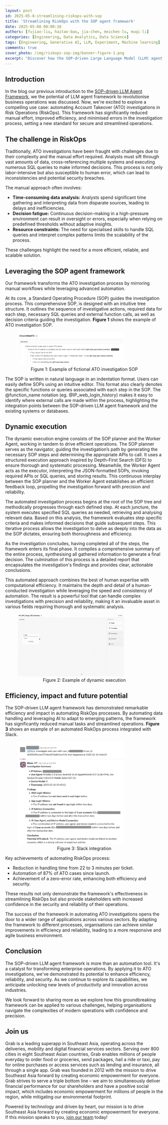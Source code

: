```yaml
---
layout: post
id: 2025-05-8-streamlining-riskops-with-sop
title: 'Streamlining RiskOps with the SOP agent framework'
date: 2025-05-08 00:00:10
authors: [fujiao-liu, haitao-bao, jia-chen, meichen-lu, muqi-li] 
categories: [Engineering, Data Analytics, Data Science]
tags: [Engineering, Generative AI, LLM, Experiment, Machine learning]
comments: true
cover_photo: /img/riskops-sop-img/banner-figure-1.png
excerpt: "Discover how the SOP-driven Large Language Model (LLM) agent framework is revolutionising Risk Operations (RiskOps) by automating Account Takeover (ATO) investigations. Explore the potential of this transformative tool to unlock unprecedented levels of productivity and innovation across industries."
---
```


## Introduction

In the blog our previous introduction to the [SOP-driven LLM Agent Framework](https://engineering.grab.com/introducing-the-sop-drive-llm-agent-framework), we the potential of LLM agent framework to revolutionise business operations was discussed. Now, we're excited to explore a compelling use case: automating Account Takeover (ATO) investigations in Risk Operations (RiskOps). This framework has significantly reduced manual effort, improved efficiency, and minimised errors in the investigation process, setting a new standard for secure and streamlined operations.

## The challenge in RiskOps

Traditionally, ATO investigations have been fraught with challenges due to their complexity and the manual effort required. Analysts must sift through vast amounts of data, cross-referencing multiple systems and executing numerous SQL queries to make informed decisions. This process is not only labor-intensive but also susceptible to human error, which can lead to inconsistencies and potential security breaches.

The manual approach often involves:

* **Time-consuming data analysis:** Analysts spend significant time gathering and interpreting data from disparate sources, leading to delays and inefficiencies.  
* **Decision fatigue:** Continuous decision-making in a high-pressure environment can result in oversight or errors, especially when relying on predefined thresholds without adaptive insights.  
* **Resource constraints:** The need for specialised skills to handle SQL queries and interpret complex patterns limits the scalability of the process.

These challenges highlight the need for a more efficient, reliable, and scalable solution.

## Leveraging the SOP agent framework

Our framework transforms the ATO investigation process by mirroring manual workflows while leveraging advanced automation.

At its core, a Standard Operating Procedure (SOP) guides the investigation process. This comprehensive SOP, is designed with an intuitive tree structure. It outlines the sequence of investigative actions, required data for each step, necessary SQL queries and external function calls, as well as decision criteria guiding the investigation. **Figure 1** shows the example of ATO investigation SOP.


<div class="post-image-section"><figure>
  <img src="/img/riskops-sop-img/figure-1.png" alt="" style="width:80%"><figcaption align="middle"> Figure 1: Example of fictional ATO investigation SOP</figcaption>
  </figure>
</div>


The SOP is written in natural language in an indentation format. Users can easily define SOPs using an intuitive editor. This format also clearly denotes the specific functions or queries associated with each step in the SOP. The @function\_name notation (eg. @IP\_web\_login\_history) makes it easy to identify where external calls are made within the process, highlighting the integration points between the SOP-driven LLM agent framework and the existing systems or databases.

## Dynamic execution

The dynamic execution engine consists of the SOP planner and the Worker Agent, working in tandem to drive efficient operations. The SOP planner serves as the navigator, guiding the investigation’s path by generating the necessary SOP steps and determining the appropriate APIs to call. It uses a structured execution approach inspired by Depth-First Search (DFS) to ensure thorough and systematic processing. Meanwhile, the Worker Agent acts as the executor, interpreting the JSON-formatted SOPs, invoking required APIs or SQL queries, and storing results. This continuous interplay between the SOP planner and the Worker Agent establishes an efficient feedback loop, propelling the investigation forward with precision and reliability.

The automated investigation process begins at the root of the SOP tree and methodically progresses through each defined step. At each juncture, the system executes specified SQL queries as needed, retrieving and analysing relevant data. Based on this analysis, the framework evaluates step specific criteria and makes informed decisions that guide subsequent steps. This iterative process allows the investigation to delve as deeply into the data as the SOP dictates, ensuring both thoroughness and efficiency.

As the investigation concludes, having completed all of the steps, the framework enters its final phase. It compiles a comprehensive summary of the entire process, synthesising all gathered information to generate a final decision. The culmination of this process is a detailed report that encapsulates the investigation's findings and provides clear, actionable conclusions.

This automated approach combines the best of human expertise with computational efficiency. It maintains the depth and detail of a human-conducted investigation while leveraging the speed and consistency of automation. The result is a powerful tool that can handle complex investigations with precision and reliability, making it an invaluable asset in various fields requiring thorough and systematic analysis.


<div class="post-image-section"><figure>
  <img src="/img/riskops-sop-img/figure-2.gif" alt="" style="width:80%"><figcaption align="middle"> Figure 2: Example of dynamic execution</figcaption>
  </figure>
</div>


## Efficiency, impact and future potential

The SOP-driven LLM agent framework has demonstrated remarkable efficiency and impact in automating RiskOps processes. By automating data handling and leveraging AI to adapt to emerging patterns, the framework has significantly reduced manual tasks and streamlined operations. **Figure 3** shows an example of an automated RiskOps process integrated with Slack.  


<div class="post-image-section"><figure>
  <img src="/img/riskops-sop-img/figure-3.png" alt="" style="width:80%"><figcaption align="middle">Figure 3: Slack integration</figcaption>
  </figure>
</div>


Key achievements of automating RiskOps process:

* Reduction in handling time from 22 to 3 minutes per ticket.  
* Automation of 87% of ATO cases since launch.  
* Achievement of a zero-error rate, enhancing both efficiency and security.

These results not only demonstrate the framework's effectiveness in streamlining RiskOps but also provide stakeholders with increased confidence in the security and reliability of their operations.

The success of the framework in automating ATO investigations opens the door to a wider range of applications across various sectors. By adapting the framework to different processes, organisations can achieve similar improvements in efficiency and reliability, leading to a more responsive and agile business environment.

## Conclusion

The SOP-driven LLM agent framework is more than an automation tool. It's a catalyst for transforming enterprise operations. By applying it to ATO investigations, we've demonstrated its potential to enhance efficiency, reliability, and security. As we continue to explore its capabilities, we anticipate unlocking new levels of productivity and innovation across industries.

We look forward to sharing more as we explore how this groundbreaking framework can be applied to various challenges, helping organisations navigate the complexities of modern operations with confidence and precision.

## Join us

Grab is a leading superapp in Southeast Asia, operating across the deliveries, mobility and digital financial services sectors. Serving over 800 cities in eight Southeast Asian countries, Grab enables millions of people everyday to order food or groceries, send packages, hail a ride or taxi, pay for online purchases or access services such as lending and insurance, all through a single app. Grab was founded in 2012 with the mission to drive Southeast Asia forward by creating economic empowerment for everyone. Grab strives to serve a triple bottom line – we aim to simultaneously deliver financial performance for our shareholders and have a positive social impact, which includes economic empowerment for millions of people in the region, while mitigating our environmental footprint.

Powered by technology and driven by heart, our mission is to drive Southeast Asia forward by creating economic empowerment for everyone. If this mission speaks to you, [join our team](https://grab.careers/) today!

